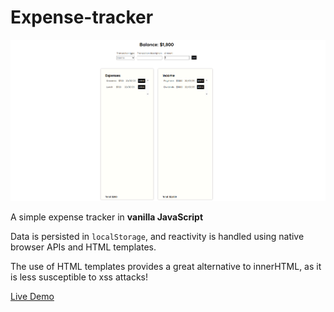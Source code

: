 # Expense-tracker

![Expense tracker image](./expense-tracker.png)

A simple expense tracker in **vanilla JavaScript**

Data is persisted in `localStorage`, and reactivity is handled using native browser APIs and HTML templates.

The use of HTML templates provides a great alternative to innerHTML, as it is less susceptible to xss attacks!

[Live Demo](https://expense-tracker-gray-one-44.vercel.app/)
